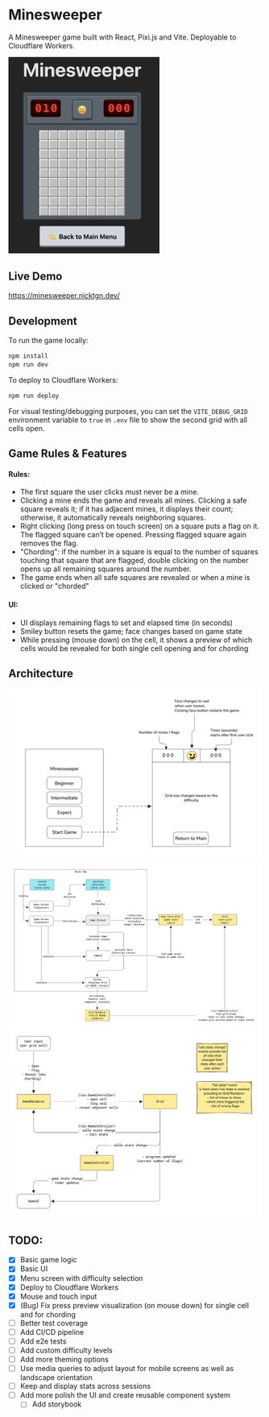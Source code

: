 # Minesweeper

A Minesweeper game built with React, Pixi.js and Vite. Deployable to Cloudflare Workers.

<img src="./src/assets/screenshot.png" alt="drawing" width="300"/>

## Live Demo

https://minesweeper.nicktgn.dev/

## Development

To run the game locally:

```bash
npm install
npm run dev
```

To deploy to Cloudflare Workers:

```bash
npm run deploy
```

For visual testing/debugging purposes, you can set the `VITE_DEBUG_GRID` environment variable to `true` in `.env` file to show the second grid with all cells open.

## Game Rules & Features

#### Rules:
- The first square the user clicks must never be a mine.
- Clicking a mine ends the game and reveals all mines. Clicking a safe square reveals it; if it has adjacent mines, it displays their count; otherwise, it automatically reveals neighboring squares.
- Right clicking (long press on touch screen) on a square puts a flag on it. The flagged square can’t be opened. Pressing flagged square again removes the flag.
- "Chording": if the number in a square is equal to the number of squares touching that square that are flagged, double clicking on the number opens up all remaining squares around the number.
- The game ends when all safe squares are revealed or when a mine is clicked or "chorded"

#### UI:
- UI displays remaining flags to set and elapsed time (in seconds)
- Smiley button resets the game; face changes based on game state
- While pressing (mouse down) on the cell, it shows a preview of which cells would be revealed for both single cell opening and for chording

## Architecture

<img src="./docs/storyboard.png" alt="Storyboard"/>

<img src="./docs/architecture.png" alt="Component Architecture"/>

<img src="./docs/event_flow.png" alt="Event Flow"/>

## TODO:
- [x] Basic game logic
- [x] Basic UI
- [x] Menu screen with difficulty selection
- [x] Deploy to Cloudflare Workers
- [x] Mouse and touch input
- [X] (Bug) Fix press preview visualization (on mouse down) for single cell and for chording
- [ ] Better test coverage
- [ ] Add CI/CD pipeline
- [ ] Add e2e tests
- [ ] Add custom difficulty levels
- [ ] Add more theming options
- [ ] Use media queries to adjust layout for mobile screens as well as landscape orientation
- [ ] Keep and display stats across sessions
- [ ] Add more polish the UI and create reusable component system
    - [ ] Add storybook
